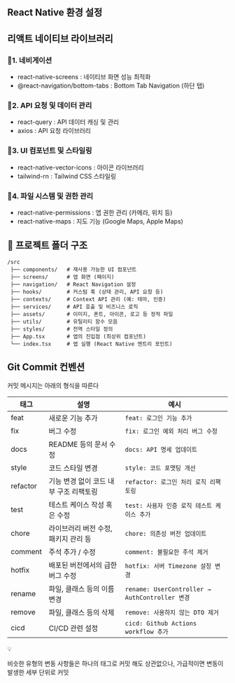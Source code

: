 ## React Native 환경 설정 

## 리액트 네이티브 라이브러리
### 📌1. 네비게이션
- react-native-screens : 네이티브 화면 성능 최적화
- @react-navigation/bottom-tabs : 	Bottom Tab Navigation (하단 탭)

### 📌2. API 요청 및 데이터 관리
- react-query : API 데이터 캐싱 및 관리 
- axios : API 요청 라이브러리

### 📌3. UI 컴포넌트 및 스타일링
- react-native-vector-icons : 아이콘 라이브러리
- tailwind-rn : Tailwind CSS 스타일링

### 📌4. 파일 시스템 및 권한 관리
- react-native-permissions : 앱 권한 관리 (카메라, 위치 등)
- react-native-maps : 지도 기능 (Google Maps, Apple Maps)
## 📂 프로젝트 폴더 구조

```plaintext
/src
 ├── components/   # 재사용 가능한 UI 컴포넌트
 ├── screens/      # 앱 화면 (페이지)
 ├── navigation/   # React Navigation 설정
 ├── hooks/        # 커스텀 훅 (상태 관리, API 요청 등)
 ├── contexts/     # Context API 관리 (예: 테마, 인증)
 ├── services/     # API 호출 및 비즈니스 로직
 ├── assets/       # 이미지, 폰트, 아이콘, 로고 등 정적 파일
 ├── utils/        # 유틸리티 함수 모음
 ├── styles/       # 전역 스타일 정의
 ├── App.tsx       # 앱의 진입점 (최상위 컴포넌트)
 └── index.tsx     # 앱 실행 (React Native 엔트리 포인트)
```

## Git Commit 컨벤션

커밋 메시지는 아래의 형식을 따른다

| 태그 | 설명 | 예시 |
| --- | --- | --- |
| feat | 새로운 기능 추가 | `feat: 로그인 기능 추가` |
| fix | 버그 수정  | `fix: 로그인 예외 처리 버그 수정` |
| docs | README 등의 문서 수정 | `docs: API 명세 업데이트` |
| style | 코드 스타일 변경 | `style: 코드 포맷팅 개선` |
| refactor | 기능 변경 없이 코드 내부 구조 리팩토링 | `refactor: 로그인 처리 로직 리팩토링` |
| test | 테스트 케이스 작성 혹은 수정 | `test: 사용자 인증 로직 테스트 케이스 추가` |
| chore | 라이브러리 버전 수정, 패키지 관리 등 | `chore: 의존성 버전 업데이트` |
| comment | 주석 추가 / 수정 | `comment: 불필요한 주석 제거` |
| hotfix | 배포된 버전에서의 급한 버그 수정 | `hotfix: 서버 Timezone 설정 변경` |
| rename | 파일, 클래스 등의 이름 변경 | `rename: UserController → AuthController 변경` |
| remove | 파일, 클래스 등의 삭제 | `remove: 사용하지 않는 DTO 제거` |
| cicd | CI/CD 관련 설정 | `cicd: Github Actions workflow 추가` |

<aside>
💡

비슷한 유형의 변동 사항들은 하나의 태그로 커밋 해도 상관없으나, 가급적이면 변동이 발생한 세부 단위로 커밋

</aside>
